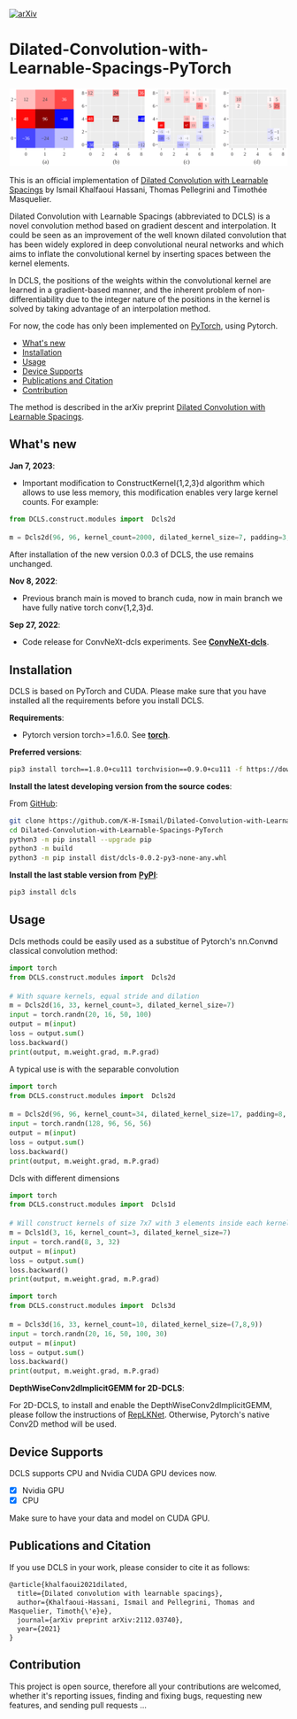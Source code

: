 [![arXiv](https://img.shields.io/badge/arXiv-1234.56789-b31b1b.svg?style=plastic)](https://arxiv.org/abs/2112.03740v3)
# Dilated-Convolution-with-Learnable-Spacings-PyTorch

<div align=center>
<img src='./figs/dcls.png' width=800>
</div>

This is an official implementation of [Dilated Convolution with Learnable Spacings](https://arxiv.org/abs/2112.03740v3) by Ismail Khalfaoui Hassani, Thomas Pellegrini and Timothée Masquelier.

Dilated Convolution with Learnable Spacings (abbreviated to DCLS) is a novel convolution method based on gradient descent and interpolation. It could be seen as an improvement of the well known dilated convolution that has been widely explored in deep convolutional neural networks and which aims to inflate the convolutional kernel by inserting spaces between the kernel elements. 

In DCLS, the positions of the weights within the convolutional kernel are learned in a gradient-based manner, and the inherent problem of non-differentiability due to the integer nature of the positions in the kernel is solved by taking advantage of an interpolation method. 

For now, the code has only been implemented on [PyTorch](https://pytorch.org/), using Pytorch. 

- [What's new](#whats-new)
- [Installation](#installation)
- [Usage](#usage)
- [Device Supports](#device-supports)
- [Publications and Citation](#publications-and-citation)
- [Contribution](#contribution)

The method is described in the arXiv preprint [Dilated Convolution with Learnable Spacings](https://arxiv.org/abs/2112.03740v3).

## What's new

**Jan 7, 2023**:
-   Important modification to ConstructKernel{1,2,3}d algorithm which allows to use less memory, this modification enables very large kernel counts. For example:
```python
from DCLS.construct.modules import  Dcls2d

m = Dcls2d(96, 96, kernel_count=2000, dilated_kernel_size=7, padding=3, groups=96).cuda() 
```
After installation of the new version 0.0.3 of DCLS, the use remains unchanged. 

**Nov 8, 2022**:
-   Previous branch main is moved to branch cuda, now in main branch we have fully native torch conv{1,2,3}d.

**Sep 27, 2022**:
-   Code release for ConvNeXt-dcls experiments. See [**ConvNeXt-dcls**](https://github.com/K-H-Ismail/ConvNeXt-dcls).

## Installation

DCLS is based on PyTorch and CUDA. Please make sure that you have installed all the requirements before you install DCLS.

**Requirements**:
-   Pytorch version torch>=1.6.0. See [**torch**](https://pytorch.org/).

**Preferred versions**:
```bash
pip3 install torch==1.8.0+cu111 torchvision==0.9.0+cu111 -f https://download.pytorch.org/whl/torch_stable.html
```

**Install the latest developing version from the source codes**:

From [GitHub](https://github.com/K-H-Ismail/Dilated-Convolution-with-Learnable-Spacings-PyTorch):
```bash
git clone https://github.com/K-H-Ismail/Dilated-Convolution-with-Learnable-Spacings-PyTorch.git
cd Dilated-Convolution-with-Learnable-Spacings-PyTorch
python3 -m pip install --upgrade pip
python3 -m build 
python3 -m pip install dist/dcls-0.0.2-py3-none-any.whl 

```

**Install the last stable version from** [**PyPI**](https://pypi.org/project/DCLS/):

```bash
pip3 install dcls
```

## Usage
Dcls methods could be easily used as a substitue of Pytorch's nn.Conv**n**d classical convolution method:

```python
import torch
from DCLS.construct.modules import  Dcls2d

# With square kernels, equal stride and dilation
m = Dcls2d(16, 33, kernel_count=3, dilated_kernel_size=7)
input = torch.randn(20, 16, 50, 100)
output = m(input)
loss = output.sum()
loss.backward()
print(output, m.weight.grad, m.P.grad)
```
A typical use is with the separable convolution

```python
import torch
from DCLS.construct.modules import  Dcls2d

m = Dcls2d(96, 96, kernel_count=34, dilated_kernel_size=17, padding=8, groups=96)
input = torch.randn(128, 96, 56, 56)
output = m(input)
loss = output.sum()
loss.backward()
print(output, m.weight.grad, m.P.grad)
```

Dcls with different dimensions 
```python
import torch
from DCLS.construct.modules import  Dcls1d 

# Will construct kernels of size 7x7 with 3 elements inside each kernel
m = Dcls1d(3, 16, kernel_count=3, dilated_kernel_size=7)
input = torch.rand(8, 3, 32)
output = m(input)
loss = output.sum()
loss.backward()
print(output, m.weight.grad, m.P.grad)
```

```python
import torch
from DCLS.construct.modules import  Dcls3d

m = Dcls3d(16, 33, kernel_count=10, dilated_kernel_size=(7,8,9))
input = torch.randn(20, 16, 50, 100, 30)
output = m(input)
loss = output.sum()
loss.backward()
print(output, m.weight.grad, m.P.grad)
```

**DepthWiseConv2dImplicitGEMM for 2D-DCLS**:

For 2D-DCLS, to install and enable the DepthWiseConv2dImplicitGEMM, please follow the instructions of [RepLKNet](https://github.com/DingXiaoH/RepLKNet-pytorch#use-our-efficient-large-kernel-convolution-with-pytorch). Otherwise, Pytorch's native Conv2D method will be used.


## Device Supports
DCLS supports CPU and Nvidia CUDA GPU devices now.

-   [x] Nvidia GPU
-   [x] CPU

Make sure to have your data and model on CUDA GPU.

## Publications and Citation

If you use DCLS in your work, please consider to cite it as follows:

```
@article{khalfaoui2021dilated,
  title={Dilated convolution with learnable spacings},
  author={Khalfaoui-Hassani, Ismail and Pellegrini, Thomas and Masquelier, Timoth{\'e}e},
  journal={arXiv preprint arXiv:2112.03740},
  year={2021}
}

```

## Contribution

This project is open source, therefore all your contributions are welcomed, whether it's reporting issues, finding and fixing bugs, requesting new features, and sending pull requests ...


